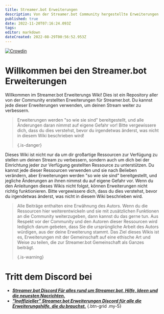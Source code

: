 ```yaml
---
title: Streamer.bot Erweiterungen
description: Von der Streamer.bot Community hergestellte Erweiterungen
published: true
date: 2022-11-20T07:16:24.093Z
tags: 
editor: markdown
dateCreated: 2022-08-29T00:56:52.953Z
---
```


[![Crowdin](https://badges.crowdin.net/streamer-bot-extensions-wiki/localized.svg)](https://translate.botextensions.dev/project/streamer-bot-extensions-wiki)
# Willkommen bei den Streamer.bot Erweiterungen

Willkommen im Streamer.bot Erweiterungs Wiki! Dies ist ein Repository aller von der Community erstellten Erweiterungen für Streamer.bot. Du kannst jede dieser Erweiterungen verwenden, um deinen Stream weiter zu verbessern.
> Erweiterungen werden "so wie sie sind" bereitgestellt, und alle Änderungen daran nimmst auf eigene Gefahr vor! Bitte vergewissere dich, dass du dies verstehst, bevor du irgendetwas änderst, was nicht in diesem Wiki beschrieben wird! 
> 
> {.is-danger}

Dieses Wiki ist nicht nur da um dir großartige Ressourcen zur Verfügung zu stellen um deinen Stream zu verbessern, sondern auch um dich bei der Einrichtung jeder zur Verfügung gestellten Ressource zu unterstützen. Du kannst jede dieser Ressourcen verwenden und sie nach Belieben verändern, aber Erweiterungen werden "so wie sie sind" bereitgestellt, und jegliche Änderungen an ihnen nimmst du auf eigene Gefahr vor. Wenn du den Anleitungen dieses Wikis nicht folgst, können Erweiterungen nicht richtig funktionieren. Bitte vergewissere dich, dass du dies verstehst, bevor du irgendetwas änderst, was nicht in diesem Wiki beschrieben wird.
> Alle Beiträge enthalten eine Erwähnung des Autors. Wenn du die Ressourcen hier weiterentwickeln und sie mit zusätzlichen Funktionen an die Community weiterzugeben, dann kannst du das gerne tun. Aus Respekt vor der Community und den Autoren dieser Ressourcen wird lediglich darum gebeten, dass Sie die ursprüngliche Arbeit des Autors würdigen, aus der deine Erweiterung stammt. Das Ziel dieses Wikis ist es, Erweiterungen mit der Gemeinschaft auf eine ethische Art und Weise zu teilen, die zur Streamer.bot Gemeinschaft als Ganzes beiträgt. 
> 
> {.is-warning}

# Tritt dem Discord bei

- [<i class="mdi mdi-discord text--discord"></i>***Streamer.bot Discord ***Für alles rund um Streamer.bot, Hilfe, Ideen und die neuesten Nacrichten.******](https://discord.gg/6jBaYeatnZ)
- [<i class="mdi mdi-discord text--discord"></i>***"Inoffizieller" Streamer.bot Erweiterungen Discord ***für alle die Erweiterungshilfe, die du brauchst.******](https://discord.gg/a9ttKtkUZ7)
{.btn-grid .my-5}


